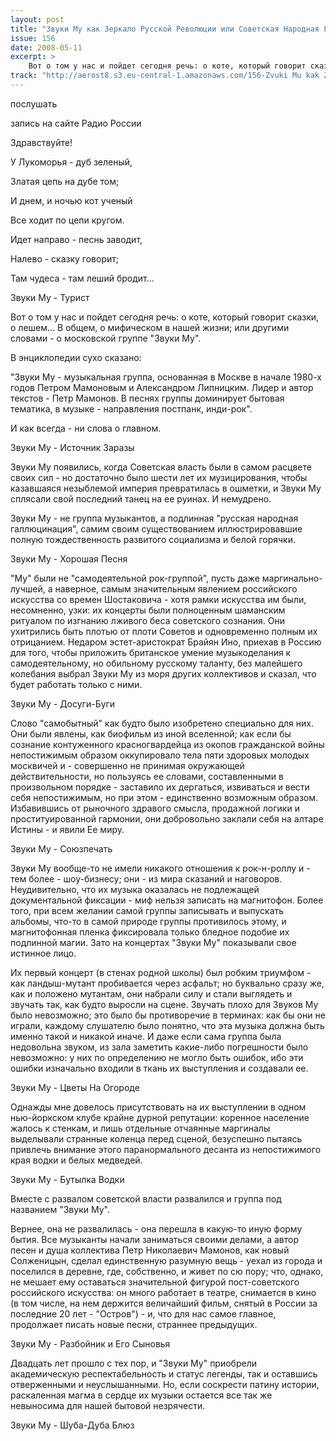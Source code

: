 ```yaml
---
layout: post
title: "Звуки Му как Зеркало Русской Революции или Советская Народная Галлюцинация"
issue: 156
date: 2008-05-11
excerpt: >
    Вот о том у нас и пойдет сегодня речь: о коте, который говорит сказки, о лешем... В общем, о мифическом в нашей жизни; или другими словами - о московской группе "Звуки Му".
track: "http://aerost8.s3.eu-central-1.amazonaws.com/156-Zvuki Mu kak Zerkalo Russkoj Revoljutsii ili Sovetskaja Narodnaja Galljutsinatsija.mp3"
---
```


послушать

запись на сайте Радио России

Здравствуйте!

У Лукоморья - дуб зеленый,

Златая цепь на дубе том;

И днем, и ночью кот ученый

Все ходит по цепи кругом.

Идет направо - песнь заводит,

Налево - сказку говорит;

Там чудеса - там леший бродит...

Звуки Му - Турист

Вот о том у нас и пойдет сегодня речь: о коте, который говорит сказки, о лешем... В общем, о мифическом в нашей жизни; или другими словами - о московской группе "Звуки Му".

В энциклопедии сухо сказано:

"Звуки Му - музыкальная группа, основанная в Москве в начале 1980-х годов Петром Мамоновым и Александром Липницким. Лидер и автор текстов - Петр Мамонов. В песнях группы доминирует бытовая тематика, в музыке - направления постпанк, инди-рок".

И как всегда - ни слова о главном.

Звуки Му - Источник Заразы

Звуки Му появились, когда Советская власть были в самом расцвете своих сил - но достаточно было шести лет их музицирования, чтобы казавшаяся незыблемой империя превратилась в ошметки, и Звуки Му сплясали свой последний танец на ее руинах. И немудрено.

Звуки Му - не группа музыкантов, а подлинная "русская народная галлюцинация", самим своим существованием иллюстрировавшие полную тождественность развитого социализма и белой горячки.

Звуки Му - Хорошая Песня

"Му" были не "самодеятельной рок-группой", пусть даже маргинально-лучшей, а наверное, самым значительным явлением российского искусства со времен Шостаковича - хотя рамки искусства им были, несомненно, узки: их концерты были полноценным шаманским ритуалом по изгнанию лживого беса советского сознания. Они ухитрились быть плотью от плоти Советов и одновременно полным их отрицанием. Недаром эстет-аристократ Брайян Ино, приехав в Россию для того, чтобы приложить британское умение музыкоделания к самодеятельному, но обильному русскому таланту, без малейшего колебания выбрал Звуки Му из моря других коллективов и сказал, что будет работать только с ними.

Звуки Му - Досуги-Буги

Слово "самобытный" как будто было изобретено специально для них. Они были явлены, как биофильм из иной вселенной; как если бы сознание контуженного красногвардейца из окопов гражданской войны непостижимым образом оккупировало тела пяти здоровых молодых москвичей и - совершенно не принимая окружающей действительности, но пользуясь ее словами, составленными в произвольном порядке - заставило их дергаться, извиваться и вести себя непостижимым, но при этом - единственно возможным образом. Избавившись от рыночного здравого смысла, продажной логики и проституированной гармонии, они добровольно заклали себя на алтаре Истины - и явили Ее миру.

Звуки Му - Союзпечать

Звуки Му вообще-то не имели никакого отношения к рок-н-роллу и - тем более - шоу-бизнесу; они - из мира сказаний и наговоров. Неудивительно, что их музыка оказалась не подлежащей документальной фиксации - миф нельзя записать на магнитофон. Более того, при всем желании самой группы записывать и выпускать альбомы, что-то в самой природе группы противилось этому, и магнитофонная пленка фиксировала только бледное подобие их подлинной магии. Зато на концертах "Звуки Му" показывали свое истинное лицо.

Их первый концерт (в стенах родной школы) был робким триумфом - как ландыш-мутант пробивается через асфальт; но буквально сразу же, как и положено мутантам, они набрали силу и стали выглядеть и звучать так, как будто выросли на сцене. Звучать плохо для Звуков Му было невозможно; это было бы противоречие в терминах: как бы они не играли, каждому слушателю было понятно, что эта музыка должна быть именно такой и никакой иначе. И даже если сама группа была недовольна звуком, из зала заметить какие-либо погрешности было невозможно: у них по определению не могло быть ошибок, ибо эти ошибки изначально входили в ткань их выступления и создавали ее.

Звуки Му - Цветы На Огороде

Однажды мне довелось присутствовать на их выступлении в одном нью-йоркском клубе крайне дурной репутации: коренное население жалось к стенкам, и лишь отдельные отчаянные маргиналы выделывали странные коленца перед сценой, безуспешно пытаясь привлечь внимание этого паранормального десанта из непостижимого края водки и белых медведей.

Звуки Му - Бутылка Водки

Вместе с развалом советской власти развалился и группа под названием "Звуки Му".

Вернее, она не развалилась - она перешла в какую-то иную форму бытия. Все музыканты начали заниматься своими делами, а автор песен и душа коллектива Петр Николаевич Мамонов, как новый Солженицын, сделал единственную разумную вещь - уехал из города и поселился в деревне, где, собственно, и живет по сю пору; что, однако, не мешает ему оставаться значительной фигурой пост-советского российского искусства: он много работает в театре, снимается в кино (в том числе, на нем держится величайший фильм, снятый в России за последние 20 лет - "Остров") - и, что для нас самое главное, продолжает писать новые песни, страннее предыдущих.

Звуки Му - Разбойник и Его Сыновья

Двадцать лет прошло с тех пор, и "Звуки Му" приобрели академическую респектабельность и статус легенды, так и оставшись отверженными и неуслышанными. Но, если соскрести патину истории, раскаленная магма в сердце их музыки остается все так же невыносима для нашей бытовой незрячести.

Звуки Му - Шуба-Дуба Блюз
